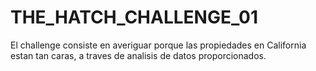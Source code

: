 # THE_HATCH_CHALLENGE_01
El challenge consiste en averiguar porque las propiedades en California estan tan caras, a traves de analisis de datos proporcionados.
